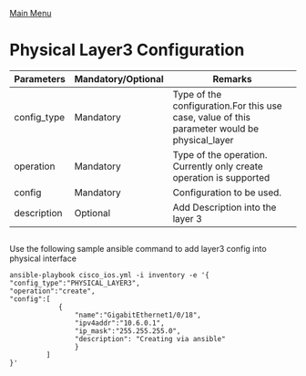 [Main Menu](../README.md)
# Physical Layer3 Configuration


| Parameters | Mandatory/Optional |Remarks |
| ------ | ---------- |----------|
| config_type | Mandatory | Type of the configuration.For this use case, value of this parameter would be physical_layer |
| operation |Mandatory | Type of the operation. Currently only create operation is supported |
| config | Mandatory| Configuration to be used.|
| description | Optional | Add Description into the layer 3| 

## 
Use the following sample ansible command to add layer3 config into physical interface
```shell
ansible-playbook cisco_ios.yml -i inventory -e '{
"config_type":"PHYSICAL_LAYER3",
"operation":"create",
"config":[
            {
                "name":"GigabitEthernet1/0/18",
                "ipv4addr":"10.6.0.1",
                "ip_mask":"255.255.255.0",
                "description": "Creating via ansible"
                }
         ]
}'
```

